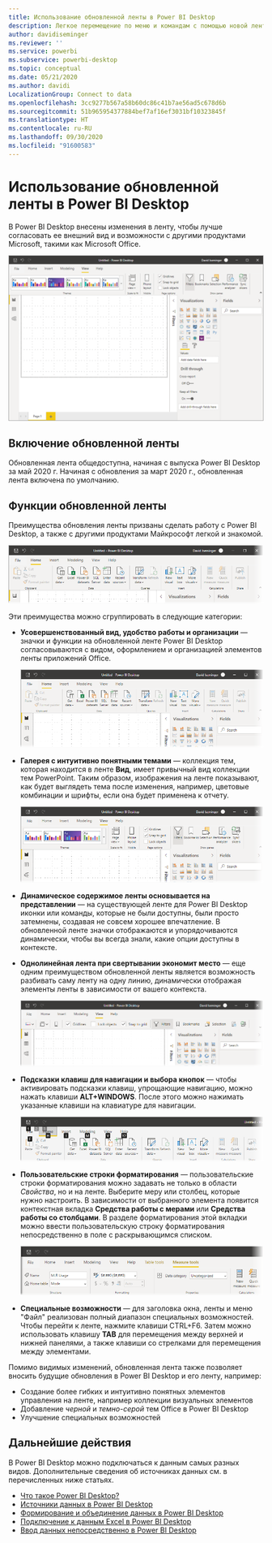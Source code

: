```yaml
---
title: Использование обновленной ленты в Power BI Desktop
description: Легкое перемещение по меню и командам с помощью новой ленты в Power BI Desktop
author: davidiseminger
ms.reviewer: ''
ms.service: powerbi
ms.subservice: powerbi-desktop
ms.topic: conceptual
ms.date: 05/21/2020
ms.author: davidi
LocalizationGroup: Connect to data
ms.openlocfilehash: 3cc9277b567a58b60dc86c41b7ae56ad5c678d6b
ms.sourcegitcommit: 51b965954377884bef7af16ef3031bf10323845f
ms.translationtype: HT
ms.contentlocale: ru-RU
ms.lasthandoff: 09/30/2020
ms.locfileid: "91600583"
---
```

# <a name="use-the-updated-ribbon-in-power-bi-desktop"></a>Использование обновленной ленты в Power BI Desktop

В Power BI Desktop внесены изменения в ленту, чтобы лучше согласовать ее внешний вид и возможности с другими продуктами Microsoft, такими как Microsoft Office.

![Новая лента в Power BI Desktop](media/desktop-ribbon/desktop-ribbon-02.png)

## <a name="how-to-enable-the-updated-ribbon"></a>Включение обновленной ленты

Обновленная лента общедоступна, начиная с выпуска Power BI Desktop за май 2020 г. Начиная с обновления за март 2020 г., обновленная лента включена по умолчанию. 

## <a name="features-of-the-updated-ribbon"></a>Функции обновленной ленты

Преимущества обновления ленты призваны сделать работу с Power BI Desktop, а также с другими продуктами Майкрософт легкой и знакомой. 

![Снимок экрана: элементы на ленте Power BI Desktop.](media/desktop-ribbon/desktop-ribbon-03.png)

Эти преимущества можно сгруппировать в следующие категории:

* **Усовершенствованный вид, удобство работы и организации** — значки и функции на обновленной ленте Power BI Desktop согласовываются с видом, оформлением и организацией элементов ленты приложений Office.

    ![Улучшенный внешний вид](media/desktop-ribbon/desktop-ribbon-04.png)

* **Галерея с интуитивно понятными темами** — коллекция тем, которая находится в ленте **Вид**, имеет привычный вид коллекции тем PowerPoint. Таким образом, изображения на ленте показывают, как будет выглядеть тема после изменения, например, цветовые комбинации и шрифты, если она будет применена к отчету. 

    ![Лучшие темы](media/desktop-ribbon/desktop-ribbon-05.png)

* **Динамическое содержимое ленты основывается на представлении** — на существующей ленте для Power BI Desktop иконки или команды, которые не были доступны, были просто затемнены, создавая не совсем хорошее впечатление. В обновленной ленте значки отображаются и упорядочиваются динамически, чтобы вы всегда знали, какие опции доступны в контексте.

* **Однолинейная лента при свертывании экономит место** — еще одним преимуществом обновленной ленты является возможность разбивать саму ленту на одну линию, динамически отображая элементы ленты в зависимости от вашего контекста. 

    ![Свернутая лента](media/desktop-ribbon/desktop-ribbon-06.png)

* **Подсказки клавиш для навигации и выбора кнопок** — чтобы активировать подсказки клавиш, упрощающие навигацию, можно нажать клавиши **ALT+WINDOWS**. После этого можно нажимать указанные клавиши на клавиатуре для навигации.

    ![Подсказки клавиш](media/desktop-ribbon/desktop-ribbon-07.png)

* **Пользовательские строки форматирования** — пользовательские строки форматирования можно задавать не только в области *Свойства*, но и на ленте. Выберите меру или столбец, которые нужно настроить. В зависимости от выбранного элемента появится контекстная вкладка **Средства работы с мерами** или **Средства работы со столбцами**. В разделе форматирования этой вкладки можно ввести пользовательскую строку форматирования непосредственно в поле с раскрывающимся списком.

    ![Пользовательские строки форматирования](media/desktop-ribbon/desktop-ribbon-08.png)

* **Специальные возможности** — для заголовка окна, ленты и меню "Файл" реализован полный диапазон специальных возможностей. Чтобы перейти к ленте, нажмите клавиши CTRL+F6. Затем можно использовать клавишу **TAB** для перемещения между верхней и нижней панелями, а также клавиши со стрелками для перемещения между элементами.


Помимо видимых изменений, обновленная лента также позволяет вносить будущие обновления в Power BI Desktop и его ленту, например:

* Создание более гибких и интуитивно понятных элементов управления на ленте, например коллекции визуальных элементов
* Добавление *черной* и *темно-серой* тем Office в Power BI Desktop
* Улучшение специальных возможностей


## <a name="next-steps"></a>Дальнейшие действия
В Power BI Desktop можно подключаться к данным самых разных видов. Дополнительные сведения об источниках данных см. в перечисленных ниже статьях.

* [Что такое Power BI Desktop?](../fundamentals/desktop-what-is-desktop.md)
* [Источники данных в Power BI Desktop](../connect-data/desktop-data-sources.md)
* [Формирование и объединение данных в Power BI Desktop](../connect-data/desktop-shape-and-combine-data.md)
* [Подключение к данным Excel в Power BI Desktop](../connect-data/desktop-connect-excel.md)   
* [Ввод данных непосредственно в Power BI Desktop](../connect-data/desktop-enter-data-directly-into-desktop.md)   
